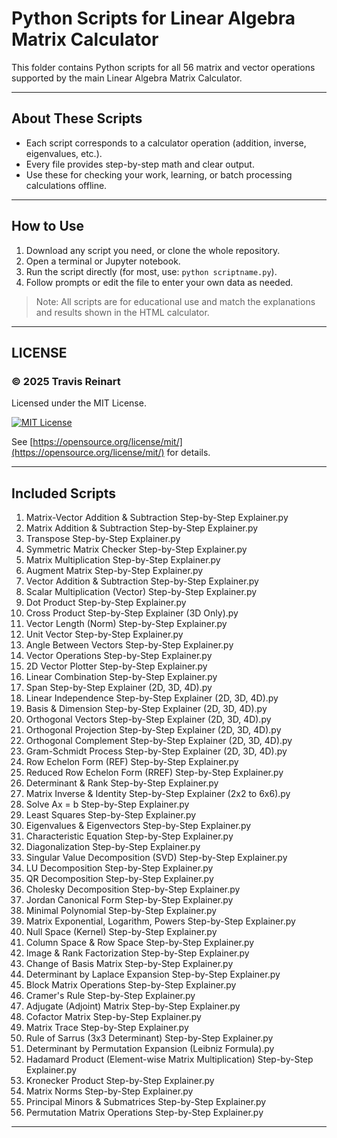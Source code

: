 # Python Scripts for Linear Algebra Matrix Calculator

This folder contains Python scripts for all 56 matrix and vector operations supported by the main Linear Algebra Matrix Calculator.

---

## About These Scripts

- Each script corresponds to a calculator operation (addition, inverse, eigenvalues, etc.).
- Every file provides step-by-step math and clear output.
- Use these for checking your work, learning, or batch processing calculations offline.

---

## How to Use

1. Download any script you need, or clone the whole repository.
2. Open a terminal or Jupyter notebook.
3. Run the script directly (for most, use: `python scriptname.py`).
4. Follow prompts or edit the file to enter your own data as needed.

>Note: All scripts are for educational use and match the explanations and results shown in the HTML calculator.

---
## LICENSE

### © 2025 Travis Reinart  
Licensed under the MIT License.  

[![MIT License](https://img.shields.io/badge/License-MIT-yellow.svg)](https://opensource.org/license/mit/)  

See [https://opensource.org/license/mit/](https://opensource.org/license/mit/) for details.

---

## Included Scripts

1. Matrix-Vector Addition & Subtraction Step-by-Step Explainer.py
2. Matrix Addition & Subtraction Step-by-Step Explainer.py
3. Transpose Step-by-Step Explainer.py
4. Symmetric Matrix Checker Step-by-Step Explainer.py
5. Matrix Multiplication Step-by-Step Explainer.py
6. Augment Matrix Step-by-Step Explainer.py
7. Vector Addition & Subtraction Step-by-Step Explainer.py
8. Scalar Multiplication (Vector) Step-by-Step Explainer.py
9. Dot Product Step-by-Step Explainer.py
10. Cross Product Step-by-Step Explainer (3D Only).py
11. Vector Length (Norm) Step-by-Step Explainer.py
12. Unit Vector Step-by-Step Explainer.py
13. Angle Between Vectors Step-by-Step Explainer.py
14. Vector Operations Step-by-Step Explainer.py
15. 2D Vector Plotter Step-by-Step Explainer.py
16. Linear Combination Step-by-Step Explainer.py
17. Span Step-by-Step Explainer (2D, 3D, 4D).py
18. Linear Independence Step-by-Step Explainer (2D, 3D, 4D).py
19. Basis & Dimension Step-by-Step Explainer (2D, 3D, 4D).py
20. Orthogonal Vectors Step-by-Step Explainer (2D, 3D, 4D).py
21. Orthogonal Projection Step-by-Step Explainer (2D, 3D, 4D).py
22. Orthogonal Complement Step-by-Step Explainer (2D, 3D, 4D).py
23. Gram-Schmidt Process Step-by-Step Explainer (2D, 3D, 4D).py
24. Row Echelon Form (REF) Step-by-Step Explainer.py
25. Reduced Row Echelon Form (RREF) Step-by-Step Explainer.py
26. Determinant & Rank Step-by-Step Explainer.py
27. Matrix Inverse & Identity Step-by-Step Explainer (2x2 to 6x6).py
28. Solve Ax = b Step-by-Step Explainer.py
29. Least Squares Step-by-Step Explainer.py
30. Eigenvalues & Eigenvectors Step-by-Step Explainer.py
31. Characteristic Equation Step-by-Step Explainer.py
32. Diagonalization Step-by-Step Explainer.py
33. Singular Value Decomposition (SVD) Step-by-Step Explainer.py
34. LU Decomposition Step-by-Step Explainer.py
35. QR Decomposition Step-by-Step Explainer.py
36. Cholesky Decomposition Step-by-Step Explainer.py
37. Jordan Canonical Form Step-by-Step Explainer.py
38. Minimal Polynomial Step-by-Step Explainer.py
39. Matrix Exponential, Logarithm, Powers Step-by-Step Explainer.py
40. Null Space (Kernel) Step-by-Step Explainer.py
41. Column Space & Row Space Step-by-Step Explainer.py
42. Image & Rank Factorization Step-by-Step Explainer.py
43. Change of Basis Matrix Step-by-Step Explainer.py
44. Determinant by Laplace Expansion Step-by-Step Explainer.py
45. Block Matrix Operations Step-by-Step Explainer.py
46. Cramer's Rule Step-by-Step Explainer.py
47. Adjugate (Adjoint) Matrix Step-by-Step Explainer.py
48. Cofactor Matrix Step-by-Step Explainer.py
49. Matrix Trace Step-by-Step Explainer.py
50. Rule of Sarrus (3x3 Determinant) Step-by-Step Explainer.py
51. Determinant by Permutation Expansion (Leibniz Formula).py
52. Hadamard Product (Element-wise Matrix Multiplication) Step-by-Step Explainer.py
53. Kronecker Product Step-by-Step Explainer.py
54. Matrix Norms Step-by-Step Explainer.py
55. Principal Minors & Submatrices Step-by-Step Explainer.py
56. Permutation Matrix Operations Step-by-Step Explainer.py

---

